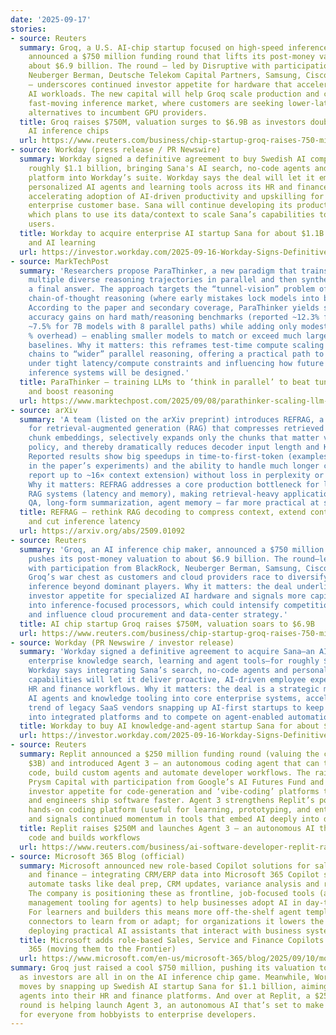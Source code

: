```yaml
---
date: '2025-09-17'
stories:
- source: Reuters
  summary: Groq, a U.S. AI‑chip startup focused on high‑speed inference hardware,
    announced a $750 million funding round that lifts its post‑money valuation to
    about $6.9 billion. The round — led by Disruptive with participation from BlackRock,
    Neuberger Berman, Deutsche Telekom Capital Partners, Samsung, Cisco and others
    — underscores continued investor appetite for hardware that accelerates real‑time
    AI workloads. The new capital will help Groq scale production and compete in the
    fast‑moving inference market, where customers are seeking lower‑latency, cost‑efficient
    alternatives to incumbent GPU providers.
  title: Groq raises $750M, valuation surges to $6.9B as investors double down on
    AI inference chips
  url: https://www.reuters.com/business/chip-startup-groq-raises-750-million-69-billion-valuation-2025-09-17/
- source: Workday (press release / PR Newswire)
  summary: Workday signed a definitive agreement to buy Swedish AI company Sana for
    roughly $1.1 billion, bringing Sana's AI search, no‑code agents and Sana Learn
    platform into Workday’s suite. Workday says the deal will let it embed proactive,
    personalized AI agents and learning tools across its HR and finance platform—potentially
    accelerating adoption of AI‑driven productivity and upskilling for Workday’s large
    enterprise customer base. Sana will continue developing its products inside Workday,
    which plans to use its data/context to scale Sana’s capabilities to millions of
    users.
  title: Workday to acquire enterprise AI startup Sana for about $1.1B to add agents
    and AI learning
  url: https://investor.workday.com/2025-09-16-Workday-Signs-Definitive-Agreement-to-Acquire-Sana
- source: MarkTechPost
  summary: 'Researchers propose ParaThinker, a new paradigm that trains LLMs to generate
    multiple diverse reasoning trajectories in parallel and then synthesize them into
    a final answer. The approach targets the “tunnel‑vision” problem of long sequential
    chain‑of‑thought reasoning (where early mistakes lock models into bad trajectories).
    According to the paper and secondary coverage, ParaThinker yields substantial
    accuracy gains on hard math/reasoning benchmarks (reported ~12.3% for 1.5B and
    ~7.5% for 7B models with 8 parallel paths) while adding only modest latency (single‑digit
    % overhead) — enabling smaller models to match or exceed much larger sequential
    baselines. Why it matters: this reframes test‑time compute scaling from “deeper”
    chains to “wider” parallel reasoning, offering a practical path to better reasoning
    under tight latency/compute constraints and influencing how future models and
    inference systems will be designed.'
  title: ParaThinker — training LLMs to ‘think in parallel’ to beat tunnel‑vision
    and boost reasoning
  url: https://www.marktechpost.com/2025/09/08/parathinker-scaling-llm-test-time-compute-with-native-parallel-thinking-to-overcome-tunnel-vision-in-sequential-reasoning/
- source: arXiv
  summary: 'A team (listed on the arXiv preprint) introduces REFRAG, a decoding framework
    for retrieval‑augmented generation (RAG) that compresses retrieved passages into
    chunk embeddings, selectively expands only the chunks that matter via a lightweight
    policy, and thereby dramatically reduces decoder input length and KV‑cache cost.
    Reported results show big speedups in time‑to‑first‑token (examples up to ~30×
    in the paper’s experiments) and the ability to handle much longer contexts (authors
    report up to ~16× context extension) without loss in perplexity or task accuracy.
    Why it matters: REFRAG addresses a core production bottleneck for long‑context
    RAG systems (latency and memory), making retrieval‑heavy applications — multi‑document
    QA, long‑form summarization, agent memory — far more practical at scale.'
  title: REFRAG — rethink RAG decoding to compress context, extend context length
    and cut inference latency
  url: https://arxiv.org/abs/2509.01092
- source: Reuters
  summary: 'Groq, an AI inference chip maker, announced a $750 million financing that
    pushes its post-money valuation to about $6.9 billion. The round—led by Disruptive
    with participation from BlackRock, Neuberger Berman, Samsung, Cisco and others—boosts
    Groq’s war chest as customers and cloud providers race to diversify hardware for
    inference beyond dominant players. Why it matters: the deal underlines continued
    investor appetite for specialized AI hardware and signals more capital flowing
    into inference-focused processors, which could intensify competition with incumbents
    and influence cloud procurement and data‑center strategy.'
  title: AI chip startup Groq raises $750M, valuation soars to $6.9B
  url: https://www.reuters.com/business/chip-startup-groq-raises-750-million-69-billion-valuation-2025-09-17/
- source: Workday (PR Newswire / investor release)
  summary: 'Workday signed a definitive agreement to acquire Sana—an AI company building
    enterprise knowledge search, learning and agent tools—for roughly $1.1 billion.
    Workday says integrating Sana’s search, no-code agents and personalized learning
    capabilities will let it deliver proactive, AI-driven employee experiences across
    HR and finance workflows. Why it matters: the deal is a strategic move to embed
    AI agents and knowledge tooling into core enterprise systems, accelerating the
    trend of legacy SaaS vendors snapping up AI-first startups to keep customers tied
    into integrated platforms and to compete on agent-enabled automation.'
  title: Workday to buy AI knowledge-and-agent startup Sana for about $1.1B
  url: https://investor.workday.com/2025-09-16-Workday-Signs-Definitive-Agreement-to-Acquire-Sana
- source: Reuters
  summary: Replit announced a $250 million funding round (valuing the company at about
    $3B) and introduced Agent 3 — an autonomous coding agent that can test and fix
    code, build custom agents and automate developer workflows. The raise (led by
    Prysm Capital with participation from Google’s AI Futures Fund and others) underlines
    investor appetite for code‑generation and ‘vibe‑coding’ platforms that let non‑engineers
    and engineers ship software faster. Agent 3 strengthens Replit’s position as a
    hands‑on coding platform (useful for learning, prototyping, and enterprise automation)
    and signals continued momentum in tools that embed AI deeply into developer workflows.
  title: Replit raises $250M and launches Agent 3 — an autonomous AI that tests, fixes
    code and builds workflows
  url: https://www.reuters.com/business/ai-software-developer-replit-raises-250-million-3-billion-valuation-2025-09-10/
- source: Microsoft 365 Blog (official)
  summary: Microsoft announced new role‑based Copilot solutions for sales, service
    and finance — integrating CRM/ERP data into Microsoft 365 Copilot so teams can
    automate tasks like deal prep, CRM updates, variance analysis and report generation.
    The company is positioning these as frontline, job‑focused tools (and is adding
    management tooling for agents) to help businesses adopt AI in day‑to‑day workflows.
    For learners and builders this means more off‑the‑shelf agent templates and enterprise
    connectors to learn from or adapt; for organizations it lowers the barrier to
    deploying practical AI assistants that interact with business systems.
  title: Microsoft adds role-based Sales, Service and Finance Copilots to Microsoft
    365 (moving them to the Frontier)
  url: https://www.microsoft.com/en-us/microsoft-365/blog/2025/09/10/moving-sales-service-and-finance-to-the-frontier-with-microsoft-365-copilot/
summary: Groq just raised a cool $750 million, pushing its valuation to $6.9 billion,
  as investors are all in on the AI inference chip game. Meanwhile, Workday is making
  moves by snapping up Swedish AI startup Sana for $1.1 billion, aiming to blend AI
  agents into their HR and finance platforms. And over at Replit, a $250 million funding
  round is helping launch Agent 3, an autonomous AI that’s set to make coding smoother
  for everyone from hobbyists to enterprise developers.
---
```


<!-- Generated with AI web search 2025-09-17 13:10 UTC -->
